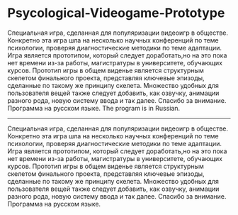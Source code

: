 # Psycological-Videogame-Prototype
Специальная игра, сделанная для популяризации видеоигр в обществе. Конкретно эта игра шла на несколько научных конференций по теме психологии, проверяя диагностические методики по теме адаптации. Игра является прототипом, который следует доработать,но на это пока нет времени из-за работы, магистратуры в университете, обучающих курсов. Прототип игры в общем виденье является структурным скелетом финального проекта, представляя ключевые эпизоды, сделанные по такому же принципу скелета. Множество удобных для пользователя вещей также следует добавить, как озвучку, анимации разного рода, новую систему ввода и так далее. Спасибо за внимание. Программа на русском языке.
The program is in Russian.



----------------------------------------------------------------------------------------------------------------------------------------------------------------------------------




Специальная игра, сделанная для популяризации видеоигр в обществе. Конкретно эта игра шла на несколько научных конференций по теме психологии, проверяя диагностические методики по теме адаптации. Игра является прототипом, который следует доработать,но на это пока нет времени из-за работы, магистратуры в университете, обучающих курсов. Прототип игры в общем виденье является структурным скелетом финального проекта, представляя ключевые эпизоды, сделанные по такому же принципу скелета. Множество удобных для пользователя вещей также следует добавить, как озвучку, анимации разного рода, новую систему ввода и так далее. Спасибо за внимание. Программа на русском языке.

